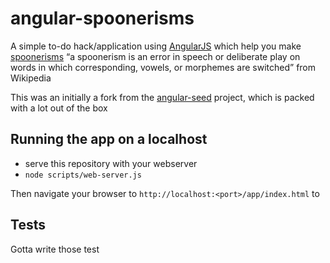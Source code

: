 # angular-spoonerisms

A simple to-do hack/application using [AngularJS](http://angularjs.org/) which help you make [spoonerisms](http://en.wikipedia.org/wiki/Spoonerism)  “a spoonerism is an error in speech or deliberate play on words in which corresponding, vowels, or morphemes are switched” from Wikipedia 

This was an initially a fork from the [angular-seed](https://github.com/angular/angular-seed) project, which is packed with a lot out of the box 

## Running the app on a localhost
 
* serve this repository with your webserver
* `node scripts/web-server.js`


Then navigate your browser to `http://localhost:<port>/app/index.html` to 

## Tests

Gotta write those test

